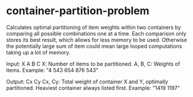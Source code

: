 # container-partition-problem
Calculates optimal partitioning of item weights within two containers by comparing all possible combinations one at a time. Each comparison only stores its best result, which allows for less memory to be used. Otherwise the potentially large sum of item could mean large looped computations taking up a lot of memory.

Input:
X A B C 
X: Number of items to be partitioned.
A, B, C: Weights of items.
Example: "4 543 654 876 543"

Output:
Cx Cy
Cx, Cy: Total weight of container X and Y, optimally partitioned. Heaviest container always listed first.
Example: "1419 1197"
